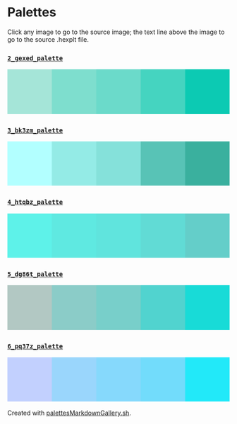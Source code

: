 # Palettes

Click any image to go to the source image; the text line above the image to go to the source .hexplt file.

### [`2_gexed_palette`](2_gexed_palette.hexplt)

[ ![2_gexed_palette.png](2_gexed_palette.png) ](2_gexed_palette.png)

### [`3_bk3zm_palette`](3_bk3zm_palette.hexplt)

[ ![3_bk3zm_palette.png](3_bk3zm_palette.png) ](3_bk3zm_palette.png)

### [`4_htqbz_palette`](4_htqbz_palette.hexplt)

[ ![4_htqbz_palette.png](4_htqbz_palette.png) ](4_htqbz_palette.png)

### [`5_dg86t_palette`](5_dg86t_palette.hexplt)

[ ![5_dg86t_palette.png](5_dg86t_palette.png) ](5_dg86t_palette.png)

### [`6_pq37z_palette`](6_pq37z_palette.hexplt)

[ ![6_pq37z_palette.png](6_pq37z_palette.png) ](6_pq37z_palette.png)

Created with [palettesMarkdownGallery.sh](https://github.com/earthbound19/_ebDev/blob/master/scripts/imgAndVideo/palettesMarkdownGallery.sh).